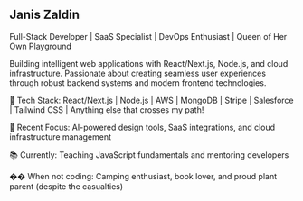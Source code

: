 ## Janis Zaldin


Full-Stack Developer | SaaS Specialist | DevOps Enthusiast | Queen of Her Own Playground

Building intelligent web applications with React/Next.js, Node.js, and cloud infrastructure. Passionate about creating seamless user experiences through robust backend systems and modern frontend technologies.

🔧 Tech Stack: React/Next.js | Node.js | AWS | MongoDB | Stripe | Salesforce | Tailwind CSS | Anything else that crosses my path!

🚀 Recent Focus: AI-powered design tools, SaaS integrations, and cloud infrastructure management

📚 Currently: Teaching JavaScript fundamentals and mentoring developers

��️ When not coding: Camping enthusiast, book lover, and proud plant parent (despite the casualties)


